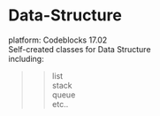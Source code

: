 # Data-Structure
platform: Codeblocks 17.02<br>
Self-created classes for Data Structure<br>
including:<br>
>>list<br>
>>stack<br>
>>queue<br>
>>etc..<br>


